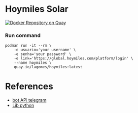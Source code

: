 # Hoymiles Solar

[![Docker Repository on Quay](https://quay.io/repository/lagomes/hoymiles_notifications/status "Docker Repository on Quay")](https://quay.io/repository/lagomes/hoymiles_notifications)

### Run command

    podman run -it --rm \
        -e usuario='your username' \
        -e senha='your password' \
        -e link='https://global.hoymiles.com/platform/login' \
        --name hoymiles \
        quay.io/lagomes/hoymiles:latest

# References

* [bot API telegram](https://core.telegram.org/bots)
* [Lib python](https://python-telegram-bot.org/)